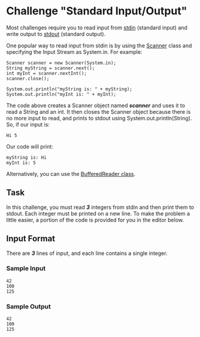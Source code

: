 # Challenge "Standard Input/Output"

Most challenges require you to read input from 
<a href="https://en.wikipedia.org/wiki/Standard_streams#Standard_input_.28stdin.29">stdin</a>
(standard input) and write output to
<a href="https://en.wikipedia.org/wiki/Standard_streams#Standard_output_.28stdout.29">stdout</a> 
(standard output).

One popular way to read input from stdin is by using the 
<a href="https://docs.oracle.com/javase/8/docs/api/java/util/Scanner.html">Scanner</a>
class and specifying the Input Stream as 
System.in. For example:

```
Scanner scanner = new Scanner(System.in);
String myString = scanner.next();
int myInt = scanner.nextInt();
scanner.close();

System.out.println("myString is: " + myString);
System.out.println("myInt is: " + myInt);
```

The code above creates a Scanner object named **_scanner_** and uses it 
to read a String and an int. It then closes the Scanner object because 
there is no more input to read, and prints to stdout using 
System.out.println(String). So, if our input is:

```
Hi 5
```

Our code will print:

```
myString is: Hi
myInt is: 5
```

Alternatively, you can use the 
<a href="https://docs.oracle.com/javase/8/docs/api/java/io/BufferedReader.html">BufferedReader class</a>.

## Task

In this challenge, you must read **_3_** integers from stdin and then print 
them to stdout. Each integer must be printed on a new line. 
To make the problem a little easier, a portion of the code is provided 
for you in the editor below.

## Input Format

There are **_3_** lines of input, and each line contains a single integer.

### Sample Input

```
42
100
125
```

### Sample Output

```
42
100
125
```